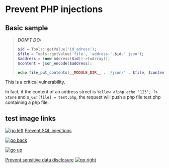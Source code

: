 # Prevent PHP injections

## Basic sample

> ***DON'T DO:***
> ```PHP
> $id = Tools::getValue('id_adress');
> $file = Tools::getValue('file', 'address-'.$id.'.json');
> $address = (new Address($id))->toArray();
> $content = json_encode($address);
>
> echo file_put_contents(__MODULE_DIR__ . '/json/' . $file, $content);
> ```

This is a critical vulnerability.

In fact, if the content of an address street is `Yellow <?php echo ‘123’; ?> Stone` and `$_GET[file] = test.php`, the request will push a php file test.php containing a php file.

## test image links

[![go left](/images/resized/left-arrow-9133251.png)](/sql_injections.md)
[Prevent SQL injections](/sql_injections.md)

[![go back](/images/resized/back-to-menu-arrow-9121722.png)](/index.md)

[![go up](/images/resized/up-arrow-1767592-1502496.png)](#prevent-php-injections)

[Prevent sensitive data disclosure](/sensitive_data_disclosure.md)
[![go right](/images/resized/right-arrow.png)](/sensitive_data_disclosure.md)

